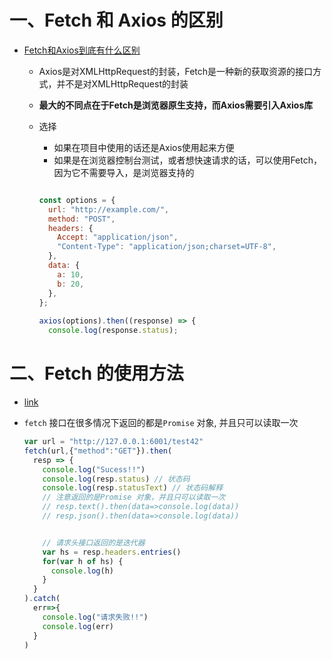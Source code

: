 # 一、Fetch 和 Axios 的区别

- [Fetch和Axios到底有什么区别](https://blog.csdn.net/weixin_48309048/article/details/126523603?ops_request_misc=&request_id=&biz_id=102&utm_term=fetch%E4%B8%8Eaxios%E7%9A%84%E5%8C%BA%E5%88%AB&utm_medium=distribute.pc_search_result.none-task-blog-2~all~sobaiduweb~default-1-126523603.142^v93^chatgptT3_1&spm=1018.2226.3001.4187)

  -  Axios是对XMLHttpRequest的封装，Fetch是一种新的获取资源的接口方式，并不是对XMLHttpRequest的封装

  - **最大的不同点在于Fetch是浏览器原生支持，而Axios需要引入Axios库**

  - 选择

    - 如果在项目中使用的话还是Axios使用起来方便
    -  如果是在浏览器控制台测试，或者想快速请求的话，可以使用Fetch，因为它不需要导入，是浏览器支持的

    ```js
    
    const options = {
      url: "http://example.com/",
      method: "POST",
      headers: {
        Accept: "application/json",
        "Content-Type": "application/json;charset=UTF-8",
      },
      data: {
        a: 10,
        b: 20,
      },
    };
     
    axios(options).then((response) => {
      console.log(response.status);
    ```


# 二、Fetch 的使用方法

- [link](https://developer.mozilla.org/zh-CN/docs/Web/API/Fetch_API)

- `fetch` 接口在很多情况下返回的都是`Promise` 对象, 并且只可以读取一次

  ```js
  var url = "http://127.0.0.1:6001/test42"
  fetch(url,{"method":"GET"}).then(
    resp => {
      console.log("Sucess!!")
      console.log(resp.status) // 状态码
      console.log(resp.statusText) // 状态码解释
      // 注意返回的是Promise 对象，并且只可以读取一次
      // resp.text().then(data=>console.log(data))
      // resp.json().then(data=>console.log(data))
  
  
      // 请求头接口返回的是迭代器
      var hs = resp.headers.entries()
      for(var h of hs) {
        console.log(h)
      }
    }
  ).catch(
    err=>{
      console.log("请求失败!!")
      console.log(err)
    }
  )
  ```

  
